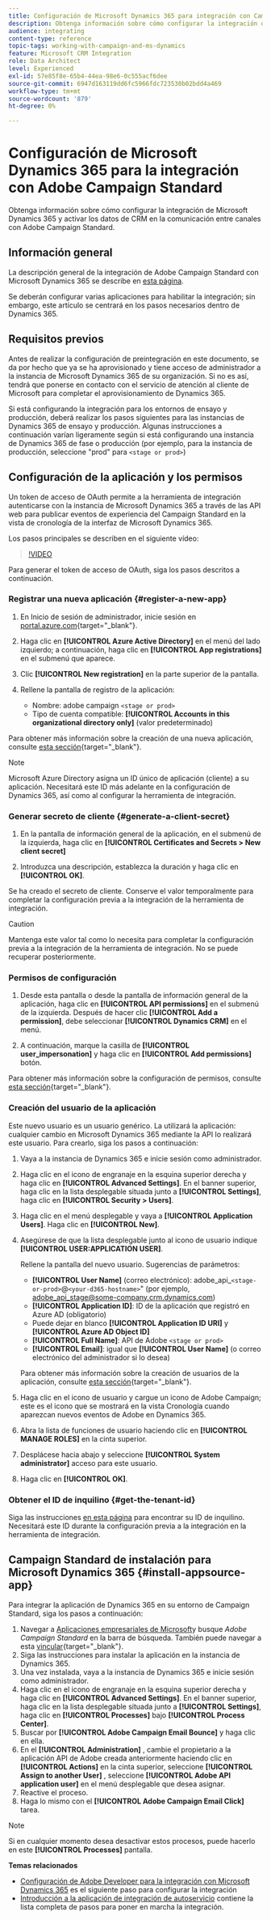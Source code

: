 ```yaml
---
title: Configuración de Microsoft Dynamics 365 para integración con Campaign
description: Obtenga información sobre cómo configurar la integración de Microsoft Dynamics 365 para Campaign.
audience: integrating
content-type: reference
topic-tags: working-with-campaign-and-ms-dynamics
feature: Microsoft CRM Integration
role: Data Architect
level: Experienced
exl-id: 57e85f8e-65b4-44ea-98e6-0c555acf6dee
source-git-commit: 6947d163119dd6fc5966fdc723530b02bdd4a469
workflow-type: tm+mt
source-wordcount: '879'
ht-degree: 0%

---
```


# Configuración de Microsoft Dynamics 365 para la integración con Adobe Campaign Standard

Obtenga información sobre cómo configurar la integración de Microsoft Dynamics 365 y activar los datos de CRM en la comunicación entre canales con Adobe Campaign Standard.

## Información general

La descripción general de la integración de Adobe Campaign Standard con Microsoft Dynamics 365 se describe en [esta página](../../integrating/using/d365-acs-get-started.md).

Se deberán configurar varias aplicaciones para habilitar la integración; sin embargo, este artículo se centrará en los pasos necesarios dentro de Dynamics 365.

## Requisitos previos

Antes de realizar la configuración de preintegración en este documento, se da por hecho que ya se ha aprovisionado y tiene acceso de administrador a la instancia de Microsoft Dynamics 365 de su organización.  Si no es así, tendrá que ponerse en contacto con el servicio de atención al cliente de Microsoft para completar el aprovisionamiento de Dynamics 365.

Si está configurando la integración para los entornos de ensayo y producción, deberá realizar los pasos siguientes para las instancias de Dynamics 365 de ensayo y producción. Algunas instrucciones a continuación varían ligeramente según si está configurando una instancia de Dynamics 365 de fase o producción (por ejemplo, para la instancia de producción, seleccione &quot;prod&quot; para `<stage or prod>`)

## Configuración de la aplicación y los permisos

Un token de acceso de OAuth permite a la herramienta de integración autenticarse con la instancia de Microsoft Dynamics 365 a través de las API web para publicar eventos de experiencia del Campaign Standard en la vista de cronología de la interfaz de Microsoft Dynamics 365.

Los pasos principales se describen en el siguiente vídeo:

>[!VIDEO](https://video.tv.adobe.com/v/27637)

Para generar el token de acceso de OAuth, siga los pasos descritos a continuación.

### Registrar una nueva aplicación {#register-a-new-app}

1. En Inicio de sesión de administrador, inicie sesión en [portal.azure.com](https://portal.azure.com){target="_blank"}.

1. Haga clic en **[!UICONTROL Azure Active Directory]** en el menú del lado izquierdo; a continuación, haga clic en **[!UICONTROL App registrations]** en el submenú que aparece.

1. Clic **[!UICONTROL New registration]** en la parte superior de la pantalla.

1. Rellene la pantalla de registro de la aplicación:

   * Nombre: adobe campaign `<stage or prod>`
   * Tipo de cuenta compatible: **[!UICONTROL Accounts in this organizational directory only]** (valor predeterminado)

Para obtener más información sobre la creación de una nueva aplicación, consulte [esta sección](https://docs.microsoft.com/en-us/azure/active-directory/develop/quickstart-register-app){target="_blank"}.

>[!NOTE]
>
>Microsoft Azure Directory asigna un ID único de aplicación (cliente) a su aplicación. Necesitará este ID más adelante en la configuración de Dynamics 365, así como al configurar la herramienta de integración.

### Generar secreto de cliente {#generate-a-client-secret}

1. En la pantalla de información general de la aplicación, en el submenú de la izquierda, haga clic en **[!UICONTROL Certificates and Secrets > New client secret]**

1. Introduzca una descripción, establezca la duración y haga clic en **[!UICONTROL OK]**.

Se ha creado el secreto de cliente. Conserve el valor temporalmente para completar la configuración previa a la integración de la herramienta de integración.

>[!CAUTION]
>
>Mantenga este valor tal como lo necesita para completar la configuración previa a la integración de la herramienta de integración. No se puede recuperar posteriormente.


### Permisos de configuración

1. Desde esta pantalla o desde la pantalla de información general de la aplicación, haga clic en **[!UICONTROL API permissions]** en el submenú de la izquierda.  Después de hacer clic **[!UICONTROL Add a permission]**, debe seleccionar **[!UICONTROL Dynamics CRM]** en el menú.

1. A continuación, marque la casilla de **[!UICONTROL user_impersonation]** y haga clic en **[!UICONTROL Add permissions]** botón.

Para obtener más información sobre la configuración de permisos, consulte [esta sección](https://docs.microsoft.com/en-us/azure/active-directory/develop/quickstart-configure-app-access-web-apis#add-permissions-to-access-web-apis){target="_blank"}.

### Creación del usuario de la aplicación

Este nuevo usuario es un usuario genérico. La utilizará la aplicación: cualquier cambio en Microsoft Dynamics 365 mediante la API lo realizará este usuario. Para crearlo, siga los pasos a continuación:

1. Vaya a la instancia de Dynamics 365 e inicie sesión como administrador.

1. Haga clic en el icono de engranaje en la esquina superior derecha y haga clic en **[!UICONTROL Advanced Settings]**. En el banner superior, haga clic en la lista desplegable situada junto a **[!UICONTROL Settings]**, haga clic en **[!UICONTROL Security > Users]**.

1. Haga clic en el menú desplegable y vaya a **[!UICONTROL Application Users]**. Haga clic en **[!UICONTROL New]**.

1. Asegúrese de que la lista desplegable junto al icono de usuario indique **[!UICONTROL USER:APPLICATION USER]**.

   Rellene la pantalla del nuevo usuario.  Sugerencias de parámetros:

   * **[!UICONTROL User Name]** (correo electrónico): adobe_api_`<stage-or-prod>`@`<your-d365-hostname>`&quot; (por ejemplo, adobe_api_stage@some-company.crm.dynamics.com)
   * **[!UICONTROL Application ID]**: ID de la aplicación que registró en Azure AD (obligatorio)
   * Puede dejar en blanco **[!UICONTROL Application ID URI]** y **[!UICONTROL Azure AD Object ID]**
   * **[!UICONTROL Full Name]**: API de Adobe `<stage or prod>`
   * **[!UICONTROL Email]**: igual que **[!UICONTROL User Name]** (o correo electrónico del administrador si lo desea)

   Para obtener más información sobre la creación de usuarios de la aplicación, consulte [esta sección](https://docs.microsoft.com/en-gb/power-platform/admin/create-users-assign-online-security-roles#create-an-application-user){target="_blank"}.

1. Haga clic en el icono de usuario y cargue un icono de Adobe Campaign; este es el icono que se mostrará en la vista Cronología cuando aparezcan nuevos eventos de Adobe en Dynamics 365.

1. Abra la lista de funciones de usuario haciendo clic en **[!UICONTROL MANAGE ROLES]** en la cinta superior.

1. Desplácese hacia abajo y seleccione **[!UICONTROL System administrator]** acceso para este usuario.

1. Haga clic en **[!UICONTROL OK]**.

### Obtener el ID de inquilino {#get-the-tenant-id}

Siga las instrucciones [en esta página](https://docs.microsoft.com/en-us/onedrive/find-your-office-365-tenant-id) para encontrar su ID de inquilino.  Necesitará este ID durante la configuración previa a la integración en la herramienta de integración.

## Campaign Standard de instalación para Microsoft Dynamics 365 {#install-appsource-app}

Para integrar la aplicación de Dynamics 365 en su entorno de Campaign Standard, siga los pasos a continuación:

1. Navegar a [Aplicaciones empresariales de Microsoft](https://appsource.microsoft.com/en-us/marketplace/apps)y busque _Adobe Campaign Standard_ en la barra de búsqueda.
También puede navegar a esta [vincular](https://appsource.microsoft.com/en-us/product/dynamics-365/adobe.adobe_campaign_d365?tab=Overview){target="_blank"}.
1. Siga las instrucciones para instalar la aplicación en la instancia de Dynamics 365.
1. Una vez instalada, vaya a la instancia de Dynamics 365 e inicie sesión como administrador.
1. Haga clic en el icono de engranaje en la esquina superior derecha y haga clic en **[!UICONTROL Advanced Settings]**. En el banner superior, haga clic en la lista desplegable situada junto a **[!UICONTROL Settings]**, haga clic en **[!UICONTROL Processes]** bajo **[!UICONTROL Process Center]**.
1. Buscar por **[!UICONTROL Adobe Campaign Email Bounce]** y haga clic en ella.
1. En el **[!UICONTROL Administration]** , cambie el propietario a la aplicación API de Adobe creada anteriormente haciendo clic en **[!UICONTROL Actions]** en la cinta superior, seleccione **[!UICONTROL Assign to another User]** , seleccione **[!UICONTROL Adobe API application user]** en el menú desplegable que desea asignar.
1. Reactive el proceso.
1. Haga lo mismo con el **[!UICONTROL Adobe Campaign Email Click]** tarea.

>[!NOTE]
>
>Si en cualquier momento desea desactivar estos procesos, puede hacerlo en este **[!UICONTROL Processes]** pantalla.

**Temas relacionados**

* [Configuración de Adobe Developer para la integración con Microsoft Dynamics 365](../../integrating/using/d365-acs-configure-adobe-io.md) es el siguiente paso para configurar la integración
* [Introducción a la aplicación de integración de autoservicio](../../integrating/using/d365-acs-self-service-app-quick-start-guide.md) contiene la lista completa de pasos para poner en marcha la integración.
